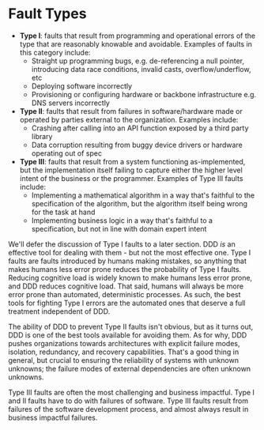 # Fault Types

* __Type I__: faults that result from programming and operational errors of the type that are reasonably knowable and avoidable. Examples of faults in this category include:
  * Straight up programming bugs, e.g. de-referencing a null pointer, introducing data race conditions, invalid casts, overflow/underflow, etc
  * Deploying software incorrectly
  * Provisioning or configuring hardware or backbone infrastructure e.g. DNS servers incorrectly
* __Type II__: faults that result from failures in software/hardware made or operated by parties external to the organization. Examples include:
  * Crashing after calling into an API function exposed by a third party library
  * Data corruption resulting from buggy device drivers or hardware operating out of spec
* __Type III__: faults that result from a system functioning as-implemented, but the implementation itself failing to capture either the higher level intent of the business or the programmer. Examples of Type III faults include:
  * Implementing a mathematical algorithm in a way that's faithful to the specification of the algorithm, but the algorithm itself being wrong for the task at hand
  * Implementing business logic in a way that's faithful to a specification, but not in line with domain expert intent

We'll defer the discussion of Type I faults to a later section. DDD *is* an effective tool for dealing with them - but not the most effective one. Type I faults are faults introduced by humans making mistakes, so anything that makes humans less error prone reduces the probability of Type I faults. Reducing cognitive load is widely known to make humans less error prone, and DDD reduces cognitive load. That said, humans will always be more error prone than automated, deterministic processes. As such, the best tools for fighting Type I errors are the automated ones that deserve a full treatment independent of DDD.

The ability of DDD to prevent Type II faults isn't obvious, but as it turns out, DDD is one of the best tools available for avoiding them. As for why, DDD pushes organizations towards architectures with explicit failure modes, isolation, redundancy, and recovery capabilities. That's a good thing in general, but crucial to ensuring the reliability of systems with unknown unknowns; the failure modes of external dependencies are often unknown unknowns.

Type III faults are often the most challenging and business impactful. Type I and II faults have to do with failures of software. Type III faults result from failures of the software development process, and almost always result in business impactful failures.
